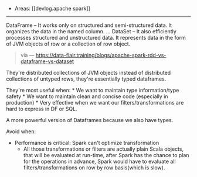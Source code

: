 
- Areas: [[devlog.apache spark]]

---

DataFrame – It works only on structured and semi-structured data. It organizes the data in the named column. ... DataSet – It also efficiently processes structured and unstructured data. It represents data in the form of JVM objects of row or a collection of row object.

> via — <https://data-flair.training/blogs/apache-spark-rdd-vs-dataframe-vs-dataset>

They're distributed collections of JVM objects instead of distributed collections of untyped rows, they're essentially <span class="underline">typed dataframes</span>.

They're most useful when: \* We want to maintain type information/type safety \* We want to maintain clean and concise code (especially in production) \* Very effective when we want our filters/transformations are hard to express in DF or SQL.

A more powerful version of Dataframes because we also have types.

Avoid when:

- Performance is critical: Spark can't optimize transformation
  - All those transformations or filters are actually plain Scala objects, that will be evaluated at run-time, after Spark has the chance to plan for the operations in advance, Spark would have to evaluate all filters/transformations on row by row basis(which is slow).
